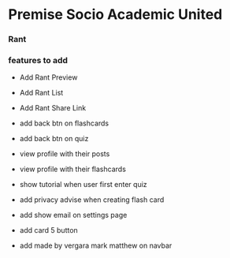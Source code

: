 # Premise Socio Academic United

### Rant

### features to add

- Add Rant Preview
- Add Rant List
- Add Rant Share Link

- add back btn on flashcards
- add back btn on quiz

- view profile with their posts
- view profile with their flashcards
- show tutorial when user first enter quiz
- add privacy advise when creating flash card


- add show email on settings page
- add card 5 button
- add made by vergara mark matthew on navbar